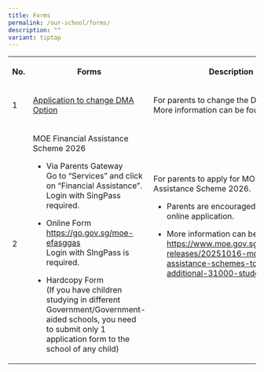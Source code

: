 ```yaml
---
title: Forms
permalink: /our-school/forms/
description: ""
variant: tiptap
---
```

<table style="minWidth: 75px">
<colgroup>
<col>
<col>
<col>
</colgroup>
<tbody>
<tr>
<th rowspan="1" colspan="1">
<p>No.</p>
</th>
<th rowspan="1" colspan="1">
<p>Forms</p>
</th>
<th rowspan="1" colspan="1">
<p>Description</p>
</th>
</tr>
<tr>
<td rowspan="1" colspan="1">
<p>1</p>
</td>
<td rowspan="1" colspan="1">
<p><a href="https://go.gov.sg/chrdma2024" rel="noopener noreferrer nofollow" target="_blank">Application to change DMA Option</a>
</p>
</td>
<td rowspan="1" colspan="1">
<p>For parents to change the DMA options. More information can be found
<a href="/files/Forms/DMA2025.pdf" rel="noopener nofollow" target="_blank">here.</a>
</p>
</td>
</tr>
<tr>
<td rowspan="1" colspan="1">
<p>2</p>
</td>
<td rowspan="1" colspan="1">
<p>MOE Financial Assistance Scheme 2026</p>
<ul data-tight="true" class="tight">
<li>
<p>Via Parents Gateway
<br>Go to “Services” and click on “Financial Assistance”. Login with SingPass
required.</p>
</li>
<li>
<p>Online Form
<br><a href="https://go.gov.sg/moe-efasggas" rel="noopener noreferrer nofollow" target="_blank">https://go.gov.sg/moe-efasggas</a>
<br>Login with SIngPass is required.</p>
</li>
<li>
<p>Hardcopy Form
<br>(If you have children studying in different Government/Government-aided
schools, you need to submit only 1 application form to the school of any
child)</p>
</li>
</ul>
<p></p>
</td>
<td rowspan="1" colspan="1">
<p>For parents to apply for MOE Financial Assistance Scheme 2026.</p>
<ul data-tight="true" class="tight">
<li>
<p>Parents are encouraged to submit an online application.</p>
</li>
<li>
<p>More information can be found here:
<br><a href="https://www.moe.gov.sg/news/press-releases/20251016-moe-financial-assistance-schemes-to-benefit-an-additional-31000-students" rel="noopener noreferrer nofollow" target="_blank">https://www.moe.gov.sg/news/press-releases/20251016-moe-financial-assistance-schemes-to-benefit-an-additional-31000-students</a>
</p>
</li>
</ul>
<p>&nbsp;</p>
<p>&nbsp;</p>
</td>
</tr>
</tbody>
</table>
<p></p>